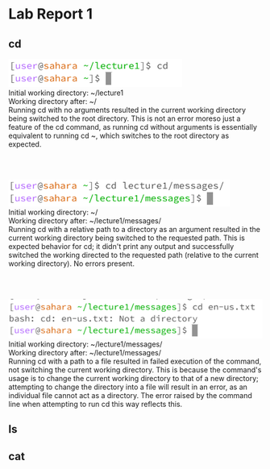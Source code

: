 # Lab Report 1

## cd

![Image](Screenshot_4.png) <br>
Initial working directory: ~/lecture1 <br>
Working directory after: ~/ <br>
Running cd with no arguments resulted in the current working directory being switched to the root directory. This is not an error moreso just a feature of the cd command, as running cd without arguments is essentially equivalent to running cd ~, which switches to the root directory as expected.

<br><br>

![Image](Screenshot_5.png)  <br>
Initial working directory: ~/ <br>
Working directory after: ~/lecture1/messages/ <br>
Running cd with a relative path to a directory as an argument resulted in the current working directory being switched to the requested path. This is expected behavior for cd; it didn't print any output and successfully switched the working directed to the requested path (relative to the current working directory). No errors present.

<br><br>

![Image](Screenshot_6.png) <br>
Initial working directory: ~/lecture1/messages/ <br>
Working directory after: ~/lecture1/messages/ <br>
Running cd with a path to a file resulted in failed execution of the command, not switching the current working directory. This is because the command's usage is to change the current working directory to that of a new directory; attempting to change the directory into a file will result in an error, as an individual file cannot act as a directory. The error raised by the command line when attempting to run cd this way reflects this.


## ls


## cat
